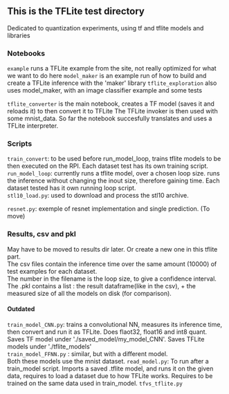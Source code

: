 ## This is the TFLite test directory
Dedicated to quantization experiments, using tf and tflite models and libraries  

### Notebooks 
`example` runs a TFLite example from the site, not really optimized for what we want to do here
`model_maker` is an example run of how to build and create a TFLite inference with the 'maker' library
`tflite_exploration` also uses model_maker, with an image classifier example and some tests

`tflite_converter` is the main notebook, creates a TF model (saves it and reloads it) to then convert it to TFLite
The TFLite invoker is then used with some mnist_data. So far the notebook succesfully translates and uses a TFLite interpreter.


### Scripts
`train_convert`: to be used before run_model_loop, trains tflite models to be then executed on the RPI. Each dataset test has its own training script.  
`run_model_loop`: currently runs a tflite model, over a chosen loop size. runs the inference without changing the inout size, therefore gaining time. Each dataset tested has it own running loop script.  
`stl10_load.py`: used to download and process the stl10 archive.  

`resnet.py`: exemple of resnet implementation and single prediction. (To move)  

### Results, csv and pkl  
May have to be moved to results dir later. Or create a new one in this tflite part.  
The csv files contain the inference time over the same amount (10000) of test examples for each dataset.  
The number in the filename is the loop size, to give a confidence interval.  
The .pkl contains a list : the result dataframe(like in the csv), + the measured size of all the models on disk (for comparison).  




#### Outdated
`train_model_CNN.py`: trains a convolutional NN, measures its inference time, then convert and run it as TFLite. Does flaot32, float16 and int8 quant. Saves TF model under './saved_model/my_model_CNN'. Saves TFLite models under './tflite_models'  
`train_model_FFNN.py` : similar, but with a different model.   
Both these models use the mnist dataset. 
`read_model.py`: To run after a train_model script. Imports a saved .tflite model, and runs it on the given data, requires to load a dataset due to how TFLite works. Requires to be trained on the same data used in train_model.
`tfvs_tflite.py`